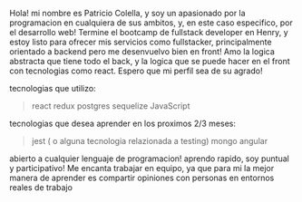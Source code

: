 Hola! mi nombre es Patricio Colella, y soy un apasionado por la programacion en cualquiera de sus ambitos, y, en este caso especifico, por el desarrollo web!
Termine el bootcamp de fullstack developer en Henry, y estoy listo para ofrecer mis servicios como fullstacker, principalmente orientado a backend pero me desenvuelvo bien en front!
Amo la logica abstracta que tiene todo el back, y la logica que se puede hacer en el front con tecnologias como react.
Espero que mi perfil sea de su agrado!

tecnologias que utilizo:

>react
>redux
>postgres
>sequelize
>JavaScript

tecnologias que desea aprender en los proximos 2/3 meses:

>jest ( o alguna tecnologia relazionada a testing)
>mongo
>angular

abierto a cualquier lenguaje de programacion!
aprendo rapido, soy puntual y participativo!
Me encanta trabajar en equipo, ya que para mi la mejor manera de aprender es compartir opiniones con personas en entornos reales de trabajo
